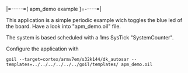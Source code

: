 |=-----=[ apm_demo example ]=-----=|

This application is a simple periodic example wich toggles the blue led of the board.
Have a look into "apm_demo.oil" file.

The system is based scheduled with a 1ms SysTick "SystemCounter".

Configure the application with

`
goil --target=cortex/armv7em/s32k144/dk_autosar --templates=../../../../../../goil/templates/ apm_demo.oil
`
